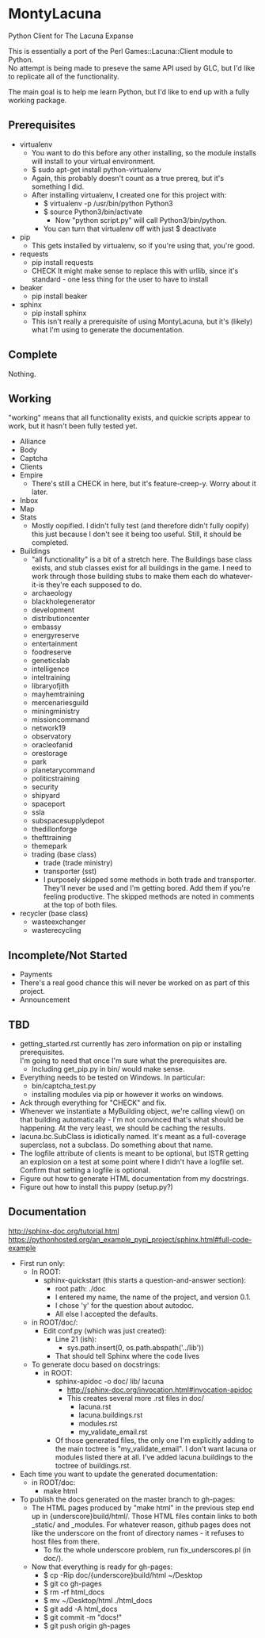 MontyLacuna
===========

Python Client for The Lacuna Expanse

This is essentially a port of the Perl Games::Lacuna::Client module to Python.  
No attempt is being made to preseve the same API used by GLC, but I'd like to 
replicate all of the functionality.

The main goal is to help me learn Python, but I'd like to end up with a fully 
working package.

## Prerequisites
- virtualenv
  - You want to do this before any other installing, so the module installs will install 
    to your virtual environment.
  - $ sudo apt-get install python-virtualenv
  - Again, this probably doesn't count as a true prereq, but it's something I did.
  - After installing virtualenv, I created one for this project with:
    - $ virtualenv -p /usr/bin/python Python3
    - $ source Python3/bin/activate
      - Now "python script.py" will call Python3/bin/python.
    - You can turn that virtualenv off with just $ deactivate
- pip
  - This gets installed by virtualenv, so if you're using that, you're good.
- requests
  - pip install requests
  - CHECK It might make sense to replace this with urllib, since it's standard - one less 
    thing for the user to have to install
- beaker
  - pip install beaker
- sphinx
  - pip install sphinx
  - This isn't really a prerequisite of using MontyLacuna, but it's (likely) what I'm 
    using to generate the documentation.

## Complete
Nothing.

## Working
"working" means that all functionality exists, and quickie scripts appear to 
work, but it hasn't been fully tested yet.

- Alliance
- Body
- Captcha
- Clients
- Empire
  - There's still a CHECK in here, but it's feature-creep-y.  Worry about it later.
- Inbox
- Map
- Stats
  - Mostly oopified.  I didn't fully test (and therefore didn't fully oopify) 
    this just because I don't see it being too useful.  Still, it should be 
    completed.
- Buildings
  - "all functionality" is a bit of a stretch here.  The Buildings base class 
exists, and stub classes exist for all buildings in the game.  I need to work 
through those building stubs to make them each do whatever-it-is they're each 
supposed to do.
  - archaeology
  - blackholegenerator
  - development
  - distributioncenter
  - embassy
  - energyreserve
  - entertainment
  - foodreserve
  - geneticslab
  - intelligence
  - inteltraining
  - libraryofjith
  - mayhemtraining
  - mercenariesguild
  - miningministry
  - missioncommand
  - network19
  - observatory
  - oracleofanid
  - orestorage
  - park
  - planetarycommand
  - politicstraining
  - security
  - shipyard
  - spaceport
  - ssla
  - subspacesupplydepot
  - thedillonforge
  - thefttraining
  - themepark
  - trading (base class)
    - trade (trade ministry)
    - transporter (sst)
    - I purposely skipped some methods in both trade and transporter.  They'll never be 
      used and I'm getting bored.  Add them if you're feeling productive.  The skipped 
      methods are noted in comments at the top of both files.
 - recycler (base class)
    - wasteexchanger
    - wasterecycling

## Incomplete/Not Started
- Payments
 - There's a real good chance this will never be worked on as part of this 
   project.
- Announcement

## TBD
- getting_started.rst currently has zero information on pip or installing prerequisites.  
  I'm going to need that once I'm sure what the prerequisites are.
  - Including get_pip.py in bin/ would make sense.
- Everything needs to be tested on Windows.  In particular:
  - bin/captcha_test.py
  - installing modules via pip or however it works on windows.
- Ack through everything for "CHECK" and fix.
- Whenever we instantiate a MyBuilding object, we're calling view() on that building 
  automatically - I'm not convinced that's what should be happening.  At the very least, 
  we should be caching the results.
- lacuna.bc.SubClass is idiotically named.  It's meant as a full-coverage superclass, not 
  a subclass.  Do something about that name.
- The logfile attribute of clients is meant to be optional, but ISTR getting an explosion 
  on a test at some point where I didn't have a logfile set.  Confirm that setting a 
  logfile is optional.
- Figure out how to generate HTML documentation from my docstrings.
- Figure out how to install this puppy (setup.py?)

## Documentation
http://sphinx-doc.org/tutorial.html
https://pythonhosted.org/an_example_pypi_project/sphinx.html#full-code-example

- First run only:
  - In ROOT:
    - sphinx-quickstart (this starts a question-and-answer section):
      - root path: ./doc
      - I entered my name, the name of the project, and version 0.1.
      - I chose 'y' for the question about autodoc.
      - All else I accepted the defaults.
  - in ROOT/doc/:
    - Edit conf.py (which was just created):
      - Line 21 (ish):
        - sys.path.insert(0, os.path.abspath('../lib'))
      - That should tell Sphinx where the code lives
  - To generate docu based on docstrings:
    - in ROOT:
      - sphinx-apidoc -o doc/ lib/ lacuna
        - http://sphinx-doc.org/invocation.html#invocation-apidoc
        - This creates several more .rst files in doc/
          - lacuna.rst
          - lacuna.buildings.rst
          - modules.rst
          - my_validate_email.rst
      - Of those generated files, the only one I'm explicitly adding to the main toctree 
        is "my_validate_email".  I don't want lacuna or modules listed there at all.  I've 
        added lacuna.buildings to the toctree of buildings.rst.
- Each time you want to update the generated documentation:
  - in ROOT/doc:
    - make html
- To publish the docs generated on the master branch to gh-pages:
  - The HTML pages produced by "make html" in the previous step end up in 
    {underscore}build/html/.  Those HTML files contain links to both _static/ and 
    _modules.  For whatever reason, github pages does not like the underscore on the front 
    of directory names - it refuses to host files from there.
    - To fix the whole underscore problem, run fix_underscores.pl (in doc/).
  - Now that everything is ready for gh-pages:
    - $ cp -Rip doc/{underscore}build/html ~/Desktop
    - $ git co gh-pages
    - $ rm -rf html_docs
    - $ mv ~/Desktop/html ./html_docs
    - $ git add -A html_docs
    - $ git commit -m "docs!"
    - $ git push origin gh-pages


